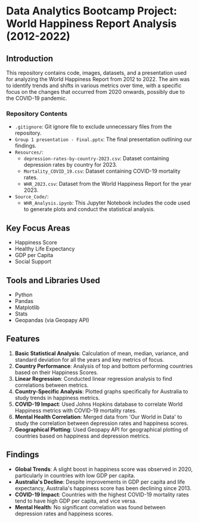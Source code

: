 # Data Analytics Bootcamp Project: World Happiness Report Analysis (2012-2022)

## Introduction

This repository contains code, images, datasets, and a presentation used for analyzing the World Happiness Report from 2012 to 2022. The aim was to identify trends and shifts in various metrics over time, with a specific focus on the changes that occurred from 2020 onwards, possibly due to the COVID-19 pandemic.

### Repository Contents

- `.gitignore`: Git ignore file to exclude unnecessary files from the repository.
- `Group 1 presentation - Final.pptx`: The final presentation outlining our findings.
- `Resources/`: 
  - `depression-rates-by-country-2023.csv`: Dataset containing depression rates by country for 2023.
  - `Mortality_COVID_19.csv`: Dataset containing COVID-19 mortality rates.
  - `WHR_2023.csv`: Dataset from the World Happiness Report for the year 2023.
- `Source_Code/`: 
  - `WHR_Analysis.ipynb`: This Jupyter Notebook includes the code used to generate plots and conduct the statistical analysis.

## Key Focus Areas

- Happiness Score
- Healthy Life Expectancy
- GDP per Capita
- Social Support

## Tools and Libraries Used

- Python
- Pandas
- Matplotlib
- Stats
- Geopandas (via Geopapy API)

## Features

1. **Basic Statistical Analysis**: Calculation of mean, median, variance, and standard deviation for all the years and key metrics of focus.
2. **Country Performance**: Analysis of top and bottom performing countries based on their Happiness Scores.
3. **Linear Regression**: Conducted linear regression analysis to find correlations between metrics.
4. **Country-Specific Analysis**: Plotted graphs specifically for Australia to study trends in happiness metrics.
5. **COVID-19 Impact**: Used Johns Hopkins database to correlate World Happiness metrics with COVID-19 mortality rates.
6. **Mental Health Correlation**: Merged data from 'Our World in Data' to study the correlation between depression rates and happiness scores.
7. **Geographical Plotting**: Used Geopapy API for geographical plotting of countries based on happiness and depression metrics.

## Findings

- **Global Trends**: A slight boost in happiness score was observed in 2020, particularly in countries with low GDP per capita.
- **Australia's Decline**: Despite improvements in GDP per capita and life expectancy, Australia's happiness score has been declining since 2013.
- **COVID-19 Impact**: Countries with the highest COVID-19 mortality rates tend to have high GDP per capita, and vice versa.
- **Mental Health**: No significant correlation was found between depression rates and happiness scores.

